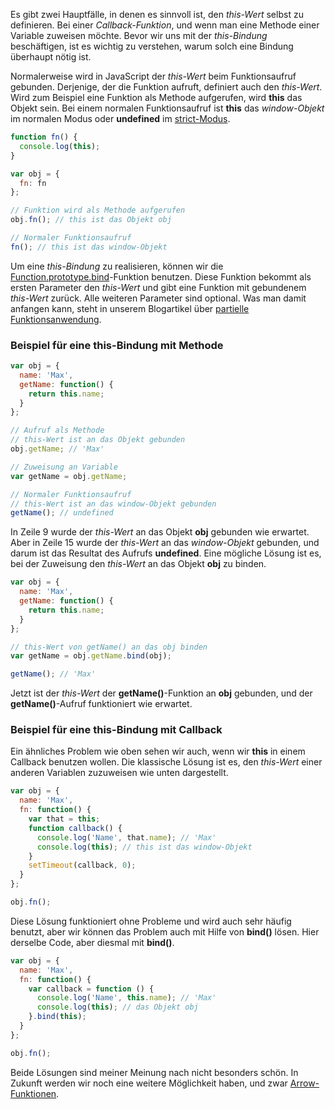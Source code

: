 Es gibt zwei Hauptfälle, in denen es sinnvoll ist, den _this-Wert_ selbst zu definieren. Bei einer _Callback-Funktion_, und wenn man eine Methode einer Variable zuweisen möchte. Bevor wir uns mit der _this-Bindung_ beschäftigen, ist es wichtig zu verstehen, warum solch eine Bindung überhaupt nötig ist.

Normalerweise wird in JavaScript der _this-Wert_ beim Funktionsaufruf gebunden. Derjenige, der die Funktion aufruft, definiert auch den _this-Wert_. Wird zum Beispiel eine Funktion als Methode aufgerufen, wird __this__ das Objekt sein. Bei einem normalen Funktionsaufruf ist __this__ das _window-Objekt_ im normalen Modus oder __undefined__ im [strict-Modus](https://developer.mozilla.org/en/docs/Web/JavaScript/Reference/Strict_mode).

```javascript
function fn() {
  console.log(this);
}

var obj = {
  fn: fn
};

// Funktion wird als Methode aufgerufen
obj.fn(); // this ist das Objekt obj

// Normaler Funktionsaufruf
fn(); // this ist das window-Objekt
```

Um eine _this-Bindung_ zu realisieren, können wir die [Function.prototype.bind](https://developer.mozilla.org/en-US/docs/Web/JavaScript/Reference/Global_Objects/Function/bind)-Funktion benutzen. Diese Funktion bekommt als ersten Parameter den _this-Wert_ und gibt eine Funktion mit gebundenem _this-Wert_ zurück. Alle weiteren Parameter sind optional. Was man damit anfangen kann, steht in unserem Blogartikel über [partielle Funktionsanwendung](https://jsperts.de/blog/partial-function-application/).

### Beispiel für eine this-Bindung mit Methode

```javascript
var obj = {
  name: 'Max',
  getName: function() {
    return this.name;
  }
};

// Aufruf als Methode
// this-Wert ist an das Objekt gebunden
obj.getName; // 'Max'

// Zuweisung an Variable
var getName = obj.getName;

// Normaler Funktionsaufruf
// this-Wert ist an das window-Objekt gebunden
getName(); // undefined
```

In Zeile 9 wurde der _this-Wert_ an das Objekt __obj__ gebunden wie erwartet. Aber in Zeile 15 wurde der _this-Wert_ an das _window-Objekt_ gebunden, und darum ist das Resultat des Aufrufs __undefined__. Eine mögliche Lösung ist es, bei der Zuweisung den _this-Wert_ an das Objekt __obj__ zu binden.

```javascript
var obj = {
  name: 'Max',
  getName: function() {
    return this.name;
  }
};

// this-Wert von getName() an das obj binden
var getName = obj.getName.bind(obj);

getName(); // 'Max'
```

Jetzt ist der _this-Wert_ der __getName()__-Funktion an __obj__ gebunden, und der __getName()__-Aufruf funktioniert wie erwartet.

### Beispiel für eine this-Bindung mit Callback

Ein ähnliches Problem wie oben sehen wir auch, wenn wir __this__ in einem Callback benutzen wollen. Die klassische Lösung ist es, den _this-Wert_ einer anderen Variablen zuzuweisen wie unten dargestellt.

```javascript
var obj = {
  name: 'Max',
  fn: function() {
    var that = this;
    function callback() {
      console.log('Name', that.name); // 'Max'
      console.log(this); // this ist das window-Objekt
    }
    setTimeout(callback, 0);
  }
};

obj.fn();
```

Diese Lösung funktioniert ohne Probleme und wird auch sehr häufig benutzt, aber wir können das Problem auch mit Hilfe von __bind()__ lösen. Hier derselbe Code, aber diesmal mit __bind()__.

```javascript
var obj = {
  name: 'Max',
  fn: function() {
    var callback = function () {
      console.log('Name', this.name); // 'Max'
      console.log(this); // das Objekt obj
    }.bind(this);
  }
};

obj.fn();
```

Beide Lösungen sind meiner Meinung nach nicht besonders schön. In Zukunft werden wir noch eine weitere Möglichkeit haben, und zwar [Arrow-Funktionen](https://jsperts.de/blog/arrow-functions/).
